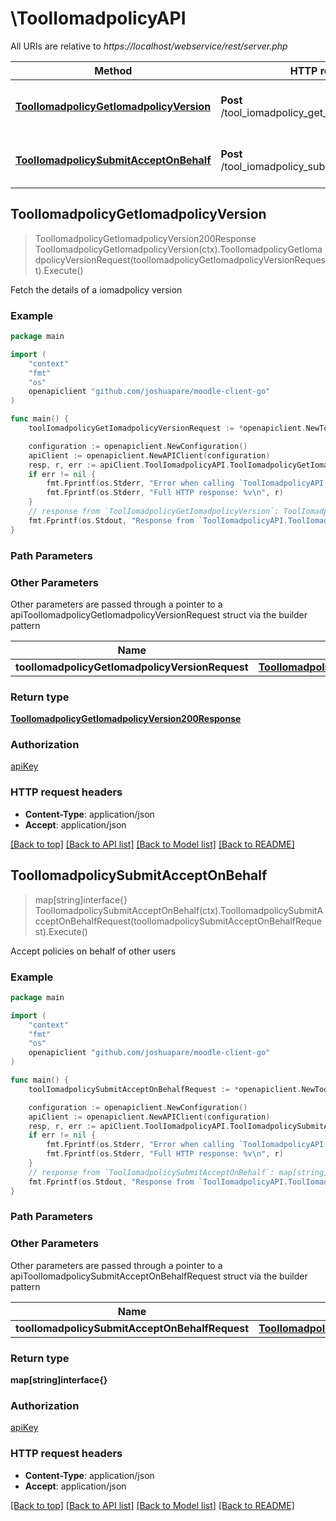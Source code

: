 # \ToolIomadpolicyAPI

All URIs are relative to *https://localhost/webservice/rest/server.php*

Method | HTTP request | Description
------------- | ------------- | -------------
[**ToolIomadpolicyGetIomadpolicyVersion**](ToolIomadpolicyAPI.md#ToolIomadpolicyGetIomadpolicyVersion) | **Post** /tool_iomadpolicy_get_iomadpolicy_version | Fetch the details of a iomadpolicy version
[**ToolIomadpolicySubmitAcceptOnBehalf**](ToolIomadpolicyAPI.md#ToolIomadpolicySubmitAcceptOnBehalf) | **Post** /tool_iomadpolicy_submit_accept_on_behalf | Accept policies on behalf of other users



## ToolIomadpolicyGetIomadpolicyVersion

> ToolIomadpolicyGetIomadpolicyVersion200Response ToolIomadpolicyGetIomadpolicyVersion(ctx).ToolIomadpolicyGetIomadpolicyVersionRequest(toolIomadpolicyGetIomadpolicyVersionRequest).Execute()

Fetch the details of a iomadpolicy version



### Example

```go
package main

import (
	"context"
	"fmt"
	"os"
	openapiclient "github.com/joshuapare/moodle-client-go"
)

func main() {
	toolIomadpolicyGetIomadpolicyVersionRequest := *openapiclient.NewToolIomadpolicyGetIomadpolicyVersionRequest(int32(123)) // ToolIomadpolicyGetIomadpolicyVersionRequest | 

	configuration := openapiclient.NewConfiguration()
	apiClient := openapiclient.NewAPIClient(configuration)
	resp, r, err := apiClient.ToolIomadpolicyAPI.ToolIomadpolicyGetIomadpolicyVersion(context.Background()).ToolIomadpolicyGetIomadpolicyVersionRequest(toolIomadpolicyGetIomadpolicyVersionRequest).Execute()
	if err != nil {
		fmt.Fprintf(os.Stderr, "Error when calling `ToolIomadpolicyAPI.ToolIomadpolicyGetIomadpolicyVersion``: %v\n", err)
		fmt.Fprintf(os.Stderr, "Full HTTP response: %v\n", r)
	}
	// response from `ToolIomadpolicyGetIomadpolicyVersion`: ToolIomadpolicyGetIomadpolicyVersion200Response
	fmt.Fprintf(os.Stdout, "Response from `ToolIomadpolicyAPI.ToolIomadpolicyGetIomadpolicyVersion`: %v\n", resp)
}
```

### Path Parameters



### Other Parameters

Other parameters are passed through a pointer to a apiToolIomadpolicyGetIomadpolicyVersionRequest struct via the builder pattern


Name | Type | Description  | Notes
------------- | ------------- | ------------- | -------------
 **toolIomadpolicyGetIomadpolicyVersionRequest** | [**ToolIomadpolicyGetIomadpolicyVersionRequest**](ToolIomadpolicyGetIomadpolicyVersionRequest.md) |  | 

### Return type

[**ToolIomadpolicyGetIomadpolicyVersion200Response**](ToolIomadpolicyGetIomadpolicyVersion200Response.md)

### Authorization

[apiKey](../README.md#apiKey)

### HTTP request headers

- **Content-Type**: application/json
- **Accept**: application/json

[[Back to top]](#) [[Back to API list]](../README.md#documentation-for-api-endpoints)
[[Back to Model list]](../README.md#documentation-for-models)
[[Back to README]](../README.md)


## ToolIomadpolicySubmitAcceptOnBehalf

> map[string]interface{} ToolIomadpolicySubmitAcceptOnBehalf(ctx).ToolIomadpolicySubmitAcceptOnBehalfRequest(toolIomadpolicySubmitAcceptOnBehalfRequest).Execute()

Accept policies on behalf of other users



### Example

```go
package main

import (
	"context"
	"fmt"
	"os"
	openapiclient "github.com/joshuapare/moodle-client-go"
)

func main() {
	toolIomadpolicySubmitAcceptOnBehalfRequest := *openapiclient.NewToolIomadpolicySubmitAcceptOnBehalfRequest("Jsonformdata_example") // ToolIomadpolicySubmitAcceptOnBehalfRequest | 

	configuration := openapiclient.NewConfiguration()
	apiClient := openapiclient.NewAPIClient(configuration)
	resp, r, err := apiClient.ToolIomadpolicyAPI.ToolIomadpolicySubmitAcceptOnBehalf(context.Background()).ToolIomadpolicySubmitAcceptOnBehalfRequest(toolIomadpolicySubmitAcceptOnBehalfRequest).Execute()
	if err != nil {
		fmt.Fprintf(os.Stderr, "Error when calling `ToolIomadpolicyAPI.ToolIomadpolicySubmitAcceptOnBehalf``: %v\n", err)
		fmt.Fprintf(os.Stderr, "Full HTTP response: %v\n", r)
	}
	// response from `ToolIomadpolicySubmitAcceptOnBehalf`: map[string]interface{}
	fmt.Fprintf(os.Stdout, "Response from `ToolIomadpolicyAPI.ToolIomadpolicySubmitAcceptOnBehalf`: %v\n", resp)
}
```

### Path Parameters



### Other Parameters

Other parameters are passed through a pointer to a apiToolIomadpolicySubmitAcceptOnBehalfRequest struct via the builder pattern


Name | Type | Description  | Notes
------------- | ------------- | ------------- | -------------
 **toolIomadpolicySubmitAcceptOnBehalfRequest** | [**ToolIomadpolicySubmitAcceptOnBehalfRequest**](ToolIomadpolicySubmitAcceptOnBehalfRequest.md) |  | 

### Return type

**map[string]interface{}**

### Authorization

[apiKey](../README.md#apiKey)

### HTTP request headers

- **Content-Type**: application/json
- **Accept**: application/json

[[Back to top]](#) [[Back to API list]](../README.md#documentation-for-api-endpoints)
[[Back to Model list]](../README.md#documentation-for-models)
[[Back to README]](../README.md)

